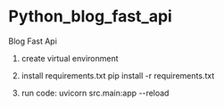 # Python_blog_fast_api

Blog Fast Api

1) create virtual environment

2) install requirements.txt
   pip install -r requirements.txt

3) run code:
   uvicorn src.main:app --reload